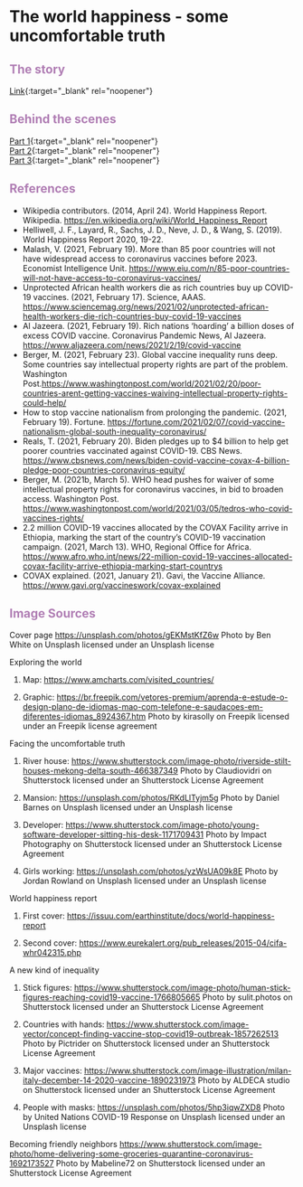 # The world happiness - some uncomfortable truth
## <span style="color:#B07EB4">The story</span>
[Link](https://carnegiemellon.shorthandstories.com/the-world-happiness/index.html){:target="_blank" rel="noopener"}
## <span style="color:#B07EB4">Behind the scenes</span>
[Part 1](https://jessicacha.github.io/tswd/finalproject){:target="_blank" rel="noopener"}<br/>
[Part 2](https://jessicacha.github.io/tswd/finalproject2){:target="_blank" rel="noopener"}<br/>
[Part 3](https://jessicacha.github.io/tswd/finalproject3){:target="_blank" rel="noopener"}<br/>
## <span style="color:#B07EB4">References</span>
- Wikipedia contributors. (2014, April 24). World Happiness Report. Wikipedia. https://en.wikipedia.org/wiki/World_Happiness_Report<br>
- Helliwell, J. F., Layard, R., Sachs, J. D., Neve, J. D., & Wang, S. (2019). World Happiness Report 2020, 19-22.<br>
- Malash, V. (2021, February 19). More than 85 poor countries will not have widespread access to coronavirus vaccines before 2023. Economist Intelligence Unit. https://www.eiu.com/n/85-poor-countries-will-not-have-access-to-coronavirus-vaccines/<br>
- Unprotected African health workers die as rich countries buy up COVID-19 vaccines. (2021, February 17). Science, AAAS. https://www.sciencemag.org/news/2021/02/unprotected-african-health-workers-die-rich-countries-buy-covid-19-vaccines<br>
- Al Jazeera. (2021, February 19). Rich nations ‘hoarding’ a billion doses of excess COVID vaccine. Coronavirus Pandemic News, Al Jazeera. https://www.aljazeera.com/news/2021/2/19/covid-vaccine<br>
- Berger, M. (2021, February 23). Global vaccine inequality runs deep. Some countries say intellectual property rights are part of the problem. Washington Post.https://www.washingtonpost.com/world/2021/02/20/poor-countries-arent-getting-vaccines-waiving-intellectual-property-rights-could-help/<br>
- How to stop vaccine nationalism from prolonging the pandemic. (2021, February 19). Fortune. https://fortune.com/2021/02/07/covid-vaccine-nationalism-global-south-inequality-coronavirus/<br>
- Reals, T. (2021, February 20). Biden pledges up to $4 billion to help get poorer countries vaccinated against COVID-19. CBS News. https://www.cbsnews.com/news/biden-covid-vaccine-covax-4-billion-pledge-poor-countries-coronavirus-equity/<br>
- Berger, M. (2021b, March 5). WHO head pushes for waiver of some intellectual property rights for coronavirus vaccines, in bid to broaden access. Washington Post. https://www.washingtonpost.com/world/2021/03/05/tedros-who-covid-vaccines-rights/<br>
- 2.2 million COVID-19 vaccines allocated by the COVAX Facility arrive in Ethiopia, marking the start of the country’s COVID-19 vaccination campaign. (2021, March 13). WHO, Regional Office for Africa. https://www.afro.who.int/news/22-million-covid-19-vaccines-allocated-covax-facility-arrive-ethiopia-marking-start-countrys<br>
- COVAX explained. (2021, January 21). Gavi, the Vaccine Alliance. https://www.gavi.org/vaccineswork/covax-explained<br>

## <span style="color:#B07EB4">Image Sources</span>
Cover page
https://unsplash.com/photos/gEKMstKfZ6w
Photo by Ben White on Unsplash licensed under an Unsplash license

Exploring the world
1) Map: https://www.amcharts.com/visited_countries/

2) Graphic: https://br.freepik.com/vetores-premium/aprenda-e-estude-o-design-plano-de-idiomas-mao-com-telefone-e-saudacoes-em-diferentes-idiomas_8924367.htm
Photo by kirasolly on Freepik licensed under an Freepik license agreement

Facing the uncomfortable truth
1) River house: https://www.shutterstock.com/image-photo/riverside-stilt-houses-mekong-delta-south-466387349
Photo by Claudiovidri on Shutterstock licensed under an Shutterstock License Agreement

2) Mansion: https://unsplash.com/photos/RKdLlTyjm5g
Photo by Daniel Barnes on Unsplash licensed under an Unsplash license

3) Developer: https://www.shutterstock.com/image-photo/young-software-developer-sitting-his-desk-1171709431
Photo by Impact Photography on Shutterstock licensed under an Shutterstock License Agreement

4) Girls working: https://unsplash.com/photos/yzWsUA09k8E
Photo by Jordan Rowland on Unsplash licensed under an Unsplash license

World happiness report
1) First cover: https://issuu.com/earthinstitute/docs/world-happiness-report

2) Second cover: https://www.eurekalert.org/pub_releases/2015-04/cifa-whr042315.php

A new kind of inequality
1) Stick figures: https://www.shutterstock.com/image-photo/human-stick-figures-reaching-covid19-vaccine-1766805665
Photo by sulit.photos on Shutterstock licensed under an Shutterstock License Agreement

2) Countries with hands: https://www.shutterstock.com/image-vector/concept-finding-vaccine-stop-covid19-outbreak-1857262513
Photo by Pictrider on Shutterstock licensed under an Shutterstock License Agreement

3) Major vaccines: https://www.shutterstock.com/image-illustration/milan-italy-december-14-2020-vaccine-1890231973
Photo by ALDECA studio on Shutterstock licensed under an Shutterstock License Agreement

4) People with masks: https://unsplash.com/photos/5hp3iqwZXD8
Photo by United Nations COVID-19 Response on Unsplash licensed under an Unsplash license

Becoming friendly neighbors
https://www.shutterstock.com/image-photo/home-delivering-some-groceries-quarantine-coronavirus-1692173527
Photo by Mabeline72 on Shutterstock licensed under an Shutterstock License Agreement
